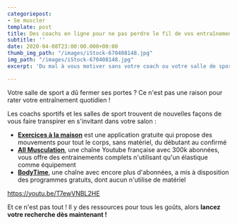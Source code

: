 ```yaml
---
categoriepost:
- Se muscler
template: post
title: Des coachs en ligne pour ne pas perdre le fil de vos entraînements
subtitle: ''
date: 2020-04-08T23:00:00.000+00:00
thumb_img_path: "/images/iStock-670408148.jpg"
img_path: "/images/iStock-670408148.jpg"
excerpt: 'Du mal à vous motiver sans votre coach ou votre salle de sport ? '

---
```

Votre salle de sport a dû fermer ses portes ? Ce n'est pas une raison pour rater votre entraînement quotidien !

Les coachs sportifs et les salles de sport trouvent de nouvelles façons de vous faire transpirer en s'invitant dans votre salon :

* [**Exercices à la maison**](https://play.google.com/store/apps/details?id=homeworkout.homeworkouts.noequipment&hl=fr) est une application gratuite qui propose des mouvements pour tout le corps, sans matériel, du débutant au confirmé
* [**All Musculation**](https://www.youtube.com/user/allmusculation/videos), une chaîne Youtube française avec 300k abonnées, vous offre des entrainements complets n'utilisant qu'un élastique comme équipement
* [**BodyTime**](https://www.bodytime.fr/products/programme-gratuit-confinement), une chaîne avec encore plus d'abonnées, a mis à disposition des programmes gratuits, dont aucun n'utilise de matériel

https://youtu.be/T7ewVNBL2HE

Et ce n'est pas tout ! Il y des ressources pour tous les goûts, alors **lancez votre recherche dès maintenant !**